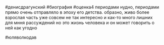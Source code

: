 #денисдрагунский
#биография 
#оценка4 
периодами нудно, периодами прямо очень отправляло в эпоху его детства. образно, живо
более взрослая часть уже совсем не так интересно и как-то много лишних для мння рассуждений
но это жизнь человека и он может говорить о ней как угодно

#юляволкодав